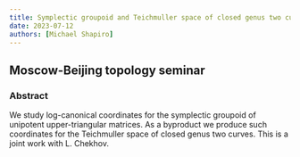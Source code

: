 ```yaml
---
title: Symplectic groupoid and Teichmuller space of closed genus two curves (continued)
date: 2023-07-12
authors: [Michael Shapiro]
---
```


## Moscow-Beijing topology seminar

### Abstract

We study log-canonical coordinates for the symplectic groupoid of unipotent upper-triangular matrices. As a byproduct we produce such coordinates for the Teichmuller space of closed genus two curves. This is a joint work with L. Chekhov.




